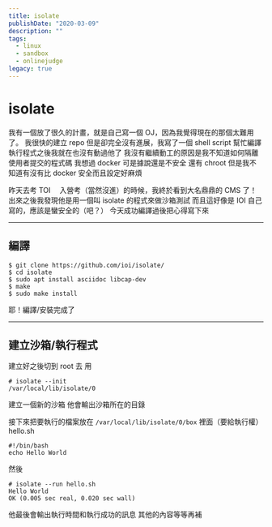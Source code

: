 ```yaml
---
title: isolate
publishDate: "2020-03-09"
description: ""
tags:
  - linux
  - sandbox
  - onlinejudge
legacy: true
---
```


# isolate

我有一個放了很久的計畫，就是自己寫一個 OJ，因為我覺得現在的那個太難用了。
我很快的建立 repo 但是卻完全沒有進展，我寫了一個 shell script 幫忙編譯執行程式之後我就在也沒有動過他了
我沒有繼續動工的原因是我不知道如何隔離使用者提交的程式碼
我想過 docker 可是據說還是不安全
還有 chroot 但是我不知道有沒有比 docker 安全而且設定好麻煩

昨天去考 TOI 　入營考（當然沒進）的時候，我終於看到大名鼎鼎的 CMS 了！
出來之後我發現他是用一個叫 isolate 的程式來做沙箱測試
而且這好像是 IOI 自己寫的，應該是蠻安全的（吧？）
今天成功編譯過後把心得寫下來

---

## 編譯

```
$ git clone https://github.com/ioi/isolate/
$ cd isolate
$ sudo apt install asciidoc libcap-dev
$ make
$ sudo make install
```

耶！編譯/安裝完成了

---

## 建立沙箱/執行程式

建立好之後切到 root 去
用

```
# isolate --init
/var/local/lib/isolate/0
```

建立一個新的沙箱
他會輸出沙箱所在的目錄

接下來把要執行的檔案放在 `/var/local/lib/isolate/0/box` 裡面（要給執行權）
hello.sh

```
#!/bin/bash
echo Hello World
```

然後

```
# isolate --run hello.sh
Hello World
OK (0.005 sec real, 0.020 sec wall)
```

他最後會輸出執行時間和執行成功的訊息
其他的內容等等再補
